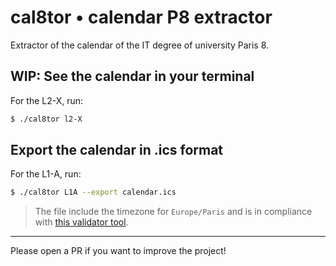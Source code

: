 # cal8tor • **cal**endar P**8** extrac**tor**
Extractor of the calendar of the IT degree of university Paris 8.

## **WIP:** See the calendar in your terminal
For the L2-X, run:
```bash
$ ./cal8tor l2-X
```

## Export the calendar in .ics format
For the L1-A, run:
```bash
$ ./cal8tor L1A --export calendar.ics
```

> The file include the timezone for `Europe/Paris` and is in compliance with [this validator tool](https://icalendar.org/validator.html).

---
Please open a PR if you want to improve the project!
